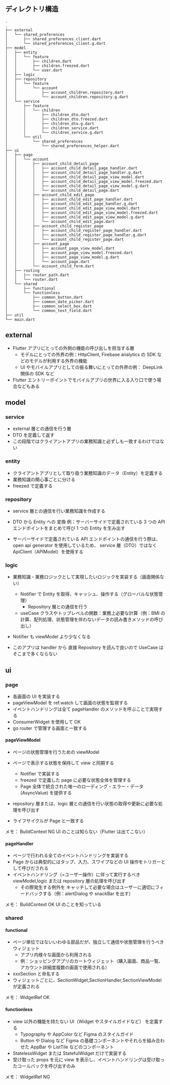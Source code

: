 ## ディレクトリ構造

```
.
.
├── external
│   └── shared_preferences
│       ├── shared_preferences_client.dart
│       └── shared_preferences_client.g.dart
├── model
│   ├── entity
│   │   └── feature
│   │       ├── children.dart
│   │       ├── children.freezed.dart
│   │       └── user.dart
│   ├── logic
│   ├── repository
│   │   └── feature
│   │       └── account
│   │           ├── account_children.repository.dart
│   │           └── account_children.repository.g.dart
│   └── service
│       ├── feature
│       │   └── children
│       │       ├── children_dto.dart
│       │       ├── children_dto.freezed.dart
│       │       ├── children_dto.g.dart
│       │       ├── children_service.dart
│       │       └── children_service.g.dart
│       └── util
│           └── shared_preferences
│               └── shared_preferences_helper.dart
├── ui
│   ├── page
│   │   └── account
│   │       ├── account_child_detail_page
│   │       │   ├── account_child_detail_page_handler.dart
│   │       │   ├── account_child_detail_page_handler.g.dart
│   │       │   ├── account_child_detail_page_view_model.dart
│   │       │   ├── account_child_detail_page_view_model.freezed.dart
│   │       │   ├── account_child_detail_page_view_model.g.dart
│   │       │   └── account_child_detail_page.dart
│   │       ├── account_child_edit_page
│   │       │   ├── account_child_edit_page_handler.dart
│   │       │   ├── account_child_edit_page_handler.g.dart
│   │       │   ├── account_child_edit_page_view_model.dart
│   │       │   ├── account_child_edit_page_view_model.freezed.dart
│   │       │   ├── account_child_edit_page_view_model.g.dart
│   │       │   └── account_child_edit_page.dart
│   │       ├── account_child_register_page
│   │       │   ├── account_child_register_page_handler.dart
│   │       │   ├── account_child_register_page_handler.g.dart
│   │       │   └── account_child_register_page.dart
│   │       ├── account_page
│   │       │   ├── account_page_view_model.dart
│   │       │   ├── account_page_view_model.freezed.dart
│   │       │   ├── account_page_view_model.g.dart
│   │       │   └── account_page.dart
│   │       └── account_child_form.dart
│   ├── routing
│   │   ├── router_path.dart
│   │   └── router.dart
│   └── shared
│       ├── functional
│       └── functionless
│           ├── common_button.dart
│           ├── common_date_picker.dart
│           ├── common_select_box.dart
│           └── common_text_field.dart
├── util
└── main.dart
```

## external

- Flutter アプリにとっての外側の機能の呼び出しを担当する層
  - モデルにとっての外界の例：HttpClient, Firebase analytics の SDK などのモデルが利用する外界の機能
  - UI やモバイルアプリとしての振る舞いにとっての外界の例： DeepLink 関係の SDK など
- Flutter エントリーポイントでモバイルアプリの世界に入る入り口で使う場合などもある

## model

### service

- external 層との通信を行う層
- DTO を定義して返す
- この段階ではクライアントアプリの業務知識と必ずしも一致するわけではない

### entity

- クライアントアプリとして取り扱う業務知識のデータ（Entity）を定義する
- 業務知識の関心事ごとに分ける
- freezed で定義する

### repository

- service 層との通信を行い業務知識を作成する
- DTO から Entity への 変換
  例：サーバーサイドで定義されている 3 つの API エンドポイントをまとめて呼び 1 つの Entity を生み出す

- サーバーサイドで定義されている API エンドポイントの通信を行う際は、open api generator を使用しているため、
  service 層（DTO）ではなく ApiClient（APIModel）を使用する

### logic

- 業務知識・業務ロジックとして実現したいロジックを実装する（画面関係ない）

  - Notifier で Entity を取得、キャッシュ、操作する（グローバルな状態管理）
    - Repository 層との通信を行う
  - useCase クラスやトップレベルの関数：業務上必要な計算（例：BMI の計算、配列処理、状態管理を伴わないデータの読み書きメソッドの呼び出し）

- Notifier も viewModel より少なくなる
- このアプリは handler から 直接 Repository を読んで良いので UseCase はそこまで多くならない

## ui

### page

- 各画面の UI を実装する
- pageViewModel を ref.watch して画面の状態を監視する
- イベントハンドリングは全て pageHandler のメソッドを呼ぶことで実現する
- ConsumerWidget を使用して OK
- go router で管理する画面と一致する

#### pageViewModel

- ページの状態管理を行うための viewModel
- ページで表示する状態を保持して view と同期する

  - Notifier で実装する
  - freezed で定義した page に必要な状態全体を管理する
  - Page 全体で統合された唯一のローディング・エラー・データ (AsyncValue) を提供する

- repository 層または、logic 層との通信を行い状態の取得や更新に必要な処理を呼び出す
- ライフサイクルが Page と一致する

メモ：
BuildContext NG
UI のことは知らない（Flutter は出てこない）

#### pageHandler

- ページで行われる全てのイベントハンドリングを実装する
- Page からは典型的にはタップ、入力、スワイプなどの UI 操作をトリガーとして呼びだされる
- イベントハンドリング（=ユーザー操作）に伴って実行するべき viewModel,logic または repository 層の処理を呼び出す
  - その際発生する例外を キャッチして必要な場合はユーザーに適切にフィードバックする（例：alertDialog や snackBar を出す）

メモ：
BuildContext OK
UI のことを知っている

### shared

#### functional

- ページ単位ではないいわゆる部品だが、独立して通信や状態管理を行うべきウィジェット
  - アプリ内様々な画面から利用される
  - 例：ショッピングアプリのカートウィジェット（購入画面、商品一覧、アカウント詳細度複数の画面で使用される）
- xxxSection と命名する
- ウィジェットごとに、SectionWidget,SectionHandler,SectionViewModel が定義される

メモ：
WidgetRef OK

#### functionless

- view 以外の機能を持たない UI（Widget やスタイルガイドなど） を定義する
  - Typography や AppColor など Figma のスタイルガイド
  - Button や Dialog など Figma の基礎コンポーネントやそれらを組み合わせた AppBar や ListTile などのコンポーネント
- StatelessWidget または StatefulWidget だけで実装する
- 受け取った props を元に view を表示し、イベントハンドリングは受け取ったコールバックを呼び出すのみ

メモ：
WidgetRef NG
